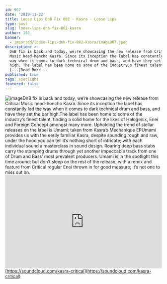 ```yaml
---
id: 967
date: '2019-11-22'
title: Loose Lips DnB Fix 002 - Kasra - Loose Lips
type: post
slug: loose-lips-dnb-fix-002-kasra
author: 153
banner:
  - imported/loose-lips-dnb-fix-002-kasra/image967.jpeg
description: >-
  DnB fix is back and today, we;re showcasing the new release from Critical
  Music head-honcho Kasra. Since its inception the label has constantly led the
  way when it comes to dark technical drum and bass, and have they set the bar
  high. The label has been home to some of the industry;s finest talent, finding
  [...]Read More...
published: true
tags: spotlight
featured: false
---
```

![image](../imported/loose-lips-dnb-fix-002-kasra/image967.jpeg)DnB fix is back and today, we’re showcasing the new release from Critical Music head-honcho Kasra. Since its inception the label has constantly led the way when it comes to dark technical drum and bass, and have they set the bar high.The label has been home to some of the industry’s finest talent, finding a solid home for the likes of Halogenix, Enei and Foreign Concept amongst many more. Upholding the trend of stellar releases on the label is Umami; taken from Kasra’s Mechanique EPUmami provides us with the eerily familiar Kasra, despite sounding rough and raw, under the hood you can tell it’s nothing short of intricate; with each individual sound a masterclass in sound design. Roaring deep bass stabs carry the stomping drums through yet another impeccable track from one of Drum and Bass’ most prevalent producers. Umami is in the spotlight this time around; but don’t sleep on the rest of the release, with a remix and feature from Critical regular Enei thrown in for good measure; it’s not one to miss out on.<iframe width='100%' height='300' scrolling='no' frameborder='no' allow='autoplay' src='https://w.soundcloud.com/player/?url=https%3A//api.soundcloud.com/tracks/712785640&color=%23ff5500&auto_play=false&hide_related=false&show_comments=true&show_user=true&show_reposts=false&show_teaser=true&visual=true'></iframe>[](https://soundcloud.com/kasra-critical)[https://soundcloud.com/kasra-critical](https://soundcloud.com/kasra-critical)